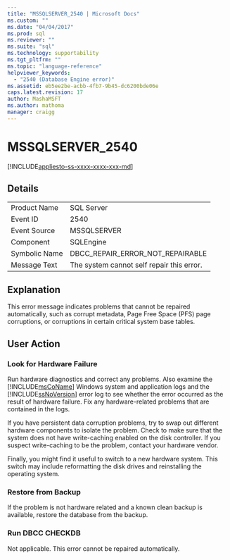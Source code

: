 ```yaml
---
title: "MSSQLSERVER_2540 | Microsoft Docs"
ms.custom: ""
ms.date: "04/04/2017"
ms.prod: sql
ms.reviewer: ""
ms.suite: "sql"
ms.technology: supportability
ms.tgt_pltfrm: ""
ms.topic: "language-reference"
helpviewer_keywords: 
  - "2540 (Database Engine error)"
ms.assetid: eb5ee2be-acbb-4fb7-9b45-dc6200bde06e
caps.latest.revision: 17
author: MashaMSFT
ms.author: mathoma
manager: craigg
---
```

# MSSQLSERVER_2540
[!INCLUDE[appliesto-ss-xxxx-xxxx-xxx-md](../../includes/appliesto-ss-xxxx-xxxx-xxx-md.md)]
  
## Details  
  
|||  
|-|-|  
|Product Name|SQL Server|  
|Event ID|2540|  
|Event Source|MSSQLSERVER|  
|Component|SQLEngine|  
|Symbolic Name|DBCC_REPAIR_ERROR_NOT_REPAIRABLE|  
|Message Text|The system cannot self repair this error.|  
  
## Explanation  
This error message indicates problems that cannot be repaired automatically, such as corrupt metadata, Page Free Space (PFS) page corruptions, or corruptions in certain critical system base tables.  
  
## User Action  
  
### Look for Hardware Failure  
Run hardware diagnostics and correct any problems. Also examine the [!INCLUDE[msCoName](../../includes/msconame-md.md)] Windows system and application logs and the [!INCLUDE[ssNoVersion](../../includes/ssnoversion-md.md)] error log to see whether the error occurred as the result of hardware failure. Fix any hardware-related problems that are contained in the logs.  
  
If you have persistent data corruption problems, try to swap out different hardware components to isolate the problem. Check to make sure that the system does not have write-caching enabled on the disk controller. If you suspect write-caching to be the problem, contact your hardware vendor.  
  
Finally, you might find it useful to switch to a new hardware system. This switch may include reformatting the disk drives and reinstalling the operating system.  
  
### Restore from Backup  
If the problem is not hardware related and a known clean backup is available, restore the database from the backup.  
  
### Run DBCC CHECKDB  
Not applicable. This error cannot be repaired automatically.  
  
